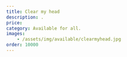 ```yaml
---
title: Clear my head
description: .
price: 
category: Available for all.
images: 
    - /assets/img/available/clearmyhead.jpg
order: 10000
---
```

